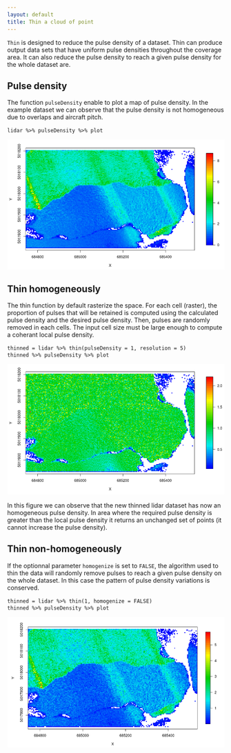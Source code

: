 ```yaml
---
layout: default
title: Thin a cloud of point
---
```


`Thin` is designed to reduce the pulse density of a dataset. Thin can produce output data sets that have uniform pulse densities throughout the coverage area. It can also reduce the pulse density to reach a given pulse density for the whole dataset are.

## Pulse density

The function `pulseDensity` enable to plot a map of pulse density. In the example dataset we can observe that the pulse density is not homogeneous due to overlaps and aircraft pitch.

    lidar %>% pulseDensity %>% plot

![](images/pulse.png)

## Thin homogeneously

The thin function by default rasterize the space. For each cell (raster), the proportion of pulses that will be retained is computed using the calculated pulse density and the desired pulse density. Then, pulses are randomly removed in each cells. The input cell size must be large enough to compute a coherant local pulse density. 

    thinned = lidar %>% thin(pulseDensity = 1, resolution = 5)
    thinned %>% pulseDensity %>% plot
    
![](images/pulse-homogeise-true.png)

In this figure we can observe that the new thinned lidar dataset has now an homogeneous pulse density. In area where the required pulse density is greater than the local pulse density it returns an unchanged set of points (it cannot increase the pulse density).

## Thin non-homogeneously

If the optionnal parameter `homogenize` is set to `FALSE`, the algorithm used to thin the data will randomly remove pulses to reach a given pulse density on the whole dataset. In this case the pattern of pulse density variations is conserved.

    thinned = lidar %>% thin(1, homogenize = FALSE)
    thinned %>% pulseDensity %>% plot
    
![](images/pulse-homogeneise-false.png)
